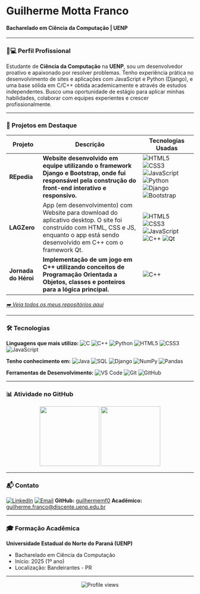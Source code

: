 # Guilherme Motta Franco
#### Bacharelado em Ciência da Computação | UENP

---

### 👨💻 Perfil Profissional
Estudante de **Ciência da Computação** na **UENP**, sou um desenvolvedor proativo e apaixonado por resolver problemas. Tenho experiência prática no desenvolvimento de sites e aplicações com JavaScript e Python (Django), e uma base sólida em C/C++ obtida academicamente e através de estudos independentes. Busco uma oportunidade de estágio para aplicar minhas habilidades, colaborar com equipes experientes e crescer profissionalmente.

---

### 🚀 Projetos em Destaque

| Projeto | Descrição | Tecnologias Usadas |
|---|---|---|
| **REpedia** | **Website desenvolvido em equipe utilizando o framework Django e Bootstrap, onde fui responsável pela construção do front-end interativo e responsivo.**  | ![HTML5](https://img.shields.io/badge/HTML5-E34F26?style=flat-square&logo=html5&logoColor=white) ![CSS3](https://img.shields.io/badge/CSS3-1572B6?style=flat-square&logo=css3&logoColor=white) ![JavaScript](https://img.shields.io/badge/JavaScript-F7DF1E?style=flat-square&logo=javascript&logoColor=black) ![Python](https://img.shields.io/badge/Python-3776AB?style=flat-square&logo=python&logoColor=white) ![Django](https://img.shields.io/badge/Django-092E20?style=flat-square&logo=django&logoColor=white) ![Bootstrap](https://img.shields.io/badge/Bootstrap-7952B3?logo=bootstrap&logoColor=fff) |
| **LAGZero** | App (em desenvolvimento) com Website para download do aplicativo desktop. O site foi construído com HTML, CSS e JS, enquanto o app está sendo desenvolvido em C++ com o framework Qt. | ![HTML5](https://img.shields.io/badge/HTML5-E34F26?style=flat-square&logo=html5&logoColor=white) ![CSS3](https://img.shields.io/badge/CSS3-1572B6?style=flat-square&logo=css3&logoColor=white) ![JavaScript](https://img.shields.io/badge/JavaScript-F7DF1E?style=flat-square&logo=javascript&logoColor=black) ![C++](https://img.shields.io/badge/C%2B%2B-00599C?style=flat-square&logo=cplusplus&logoColor=white) ![Qt](https://img.shields.io/badge/Qt-41CD52?style=flat-square&logo=qt&logoColor=white) |
| **Jornada do Héroi** | **Implementação de um jogo em C++ utilizando conceitos de Programação Orientada a Objetos, classes e ponteiros para a lógica principal.** | ![C++](https://img.shields.io/badge/C%2B%2B-00599C?style=flat-square&logo=cplusplus&logoColor=white) |

_[➡️ Veja todos os meus repositórios aqui](https://github.com/guilhermemf0?tab=repositories)_

---

### 🛠️ Tecnologias
**Linguagens que mais utilizo:**
![C](https://img.shields.io/badge/C-00599C?style=flat-square&logo=c&logoColor=white)
![C++](https://img.shields.io/badge/C%2B%2B-00599C?style=flat-square&logo=cplusplus&logoColor=white)
![Python](https://img.shields.io/badge/Python-3776AB?style=flat-square&logo=python&logoColor=white)
![HTML5](https://img.shields.io/badge/HTML5-E34F26?style=flat-square&logo=html5&logoColor=white)
![CSS3](https://img.shields.io/badge/CSS3-1572B6?style=flat-square&logo=css3&logoColor=white)
![JavaScript](https://img.shields.io/badge/JavaScript-F7DF1E?style=flat-square&logo=javascript&logoColor=black)

**Tenho conhecimento em:**
![Java](https://img.shields.io/badge/Java-ED8B00?style=flat-square&logo=openjdk&logoColor=white)
![SQL](https://img.shields.io/badge/SQL-4479A1?style=flat-square&logo=mysql&logoColor=white)
![Django](https://img.shields.io/badge/Django-%23092E20.svg?logo=django&logoColor=white)
![NumPy](https://img.shields.io/badge/NumPy-013243?style=flat-square&logo=numpy&logoColor=white)
![Pandas](https://img.shields.io/badge/Pandas-150458?style=flat-square&logo=pandas&logoColor=white)

**Ferramentas de Desenvolvimento:**
![VS Code](https://img.shields.io/badge/VS_Code-007ACC?style=flat-square&logo=visual-studio-code&logoColor=white)
![Git](https://img.shields.io/badge/Git-F05032?style=flat-square&logo=git&logoColor=white)
![GitHub](https://img.shields.io/badge/GitHub-181717?style=flat-square&logo=github&logoColor=white)

---

### 📊 Atividade no GitHub
<p align="center">
  <img height="160em" src="https://github-readme-stats.vercel.app/api?username=guilhermemf0&show_icons=true&theme=tokyonight&hide_title=true"/>
  <img height="160em" src="https://github-readme-stats.vercel.app/api/top-langs/?username=guilhermemf0&layout=compact&theme=tokyonight"/>
</p>

---

### 📬 Contato
[![LinkedIn](https://img.shields.io/badge/LinkedIn-Connect-0077B5?style=flat&logo=linkedin)](https://www.linkedin.com/in/guilherme-motta-977b94355/)
[![Email](https://img.shields.io/badge/Email-guilherme.mottafranco@gmail.com-D14836?style=flat&logo=gmail)](mailto:guilherme.mottafranco@gmail.com)
**GitHub:** [guilhermemf0](https://github.com/guilhermemf0)
**Acadêmico:** guilherme.franco@discente.uenp.edu.br

---

### 🎓 Formação Acadêmica
**Universidade Estadual do Norte do Paraná (UENP)**
- Bacharelado em Ciência da Computação
- Início: 2025 (1º ano)
- Localização: Bandeirantes - PR

---

<p align="center">
  <img src="https://komarev.com/ghpvc/?username=guilhermemf0&color=7d40ff&style=flat-square" alt="Profile views"/>
</p>
